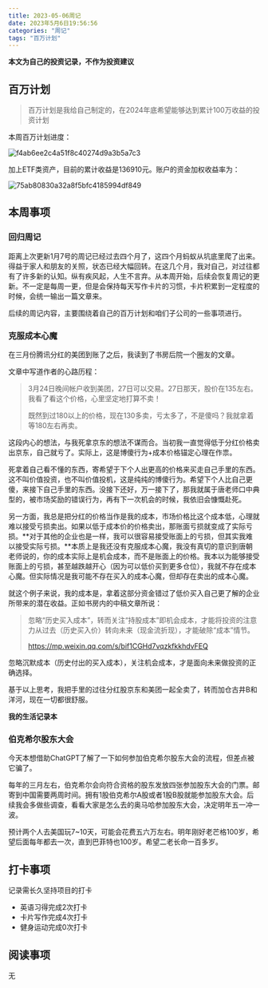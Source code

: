 ```yaml
---
title: 2023-05-06周记
date: 2023年5月6日19:56:56
categories: "周记"
tags: "百万计划" 
---
```


**本文为自己的投资记录，不作为投资建议**

## 百万计划

> 百万计划是我给自己制定的，在2024年底希望能够达到累计100万收益的投资计划

本周百万计划进度：

![f4ab6ee2c4a51f8c40274d9a3b5a7c3](https://pub-pic-storge.oss-cn-shanghai.aliyuncs.com/img/202305071818136.jpg)

加上ETF类资产，目前的累计收益是136910元。账户的资金加权收益率为：

![75ab80830a32a8f5bfc4185994df849](https://pub-pic-storge.oss-cn-shanghai.aliyuncs.com/img/202305071819800.jpg)

<!--more-->

## 本周事项

### 回归周记

距离上次更新1月7号的周记已经过去四个月了，这四个月蚂蚁从坑底里爬了出来。得益于家人和朋友的关照，状态已经大幅回转。在这几个月，我对自己，对过往都有了许多新的认知。纵有疾风起，人生不言弃。从本周开始，后续会恢复周记的更新。不一定是每周一更，但是会保持每天写作卡片的习惯，卡片积累到一定程度的时候，会统一输出一篇文章来。

后续的周记内容，主要围绕着自己的百万计划和咱们子公司的一些事项进行。

### 克服成本心魔

在三月份腾讯分红的美团到账了之后，我读到了书房后院一个圈友的文章。

文章中写道作者的心路历程：

> 3月24日晚间帐户收到美团，27日可以交易。27日那天，股价在135左右。我看了看这个价格，心里坚定地打算不卖！
>
> 既然到过180以上的价格，现在130多卖，亏太多了，不是傻吗？我就拿着等180左右再卖。

这段内心的想法，与我死拿京东的想法不谋而合。当初我一直觉得低于分红价格卖出京东，自己就亏了。实际上，这是博傻行为+成本价格锚定心理在作祟。

死拿着自己看不懂的东西，寄希望于下个人出更高的价格来买走自己手里的东西。这不叫价值投资，也不叫价值投机，这是纯纯的博傻行为。希望下个人比自己更傻，来接下自己手里的东西。没接下还好，万一接下了，那我就属于唐老师口中典型的，被市场奖励的错误行为，再有下一次机会的时候，我依旧会慷慨赴死。

另一方面，我总是把分红的价格当作是我的成本，市场价格比这个成本低，心理就难以接受亏损卖出。如果以低于成本价的价格卖出，那账面亏损就变成了实际亏损。**对于其他的企业也是一样，我可以很容易接受账面上的亏损，但其实我难以接受实际亏损。**本质上是我还没有克服成本心魔，我没有真切的意识到唐朝老师说的，你的成本实际上是机会成本，而不是账面上的价格。我本以为能够接受账面上的亏损，甚至越跌越开心（因为可以低价买到更多仓位），我就不存在成本心魔。但实际情况是我可能不存在买入的成本心魔，但却存在卖出的成本心魔。

就这个例子来说，我的成本是，拿着这部分资金错过了低价买入自己更了解的企业所带来的潜在收益。正如书房内的中稿文章所说：

> 忽略“历史买入成本”，转而关注“持股成本”即机会成本，才能将投资的注意力从过去（历史买入价）转向未来（现金流折现），才能破除“成本”情节。
>
> https://mp.weixin.qq.com/s/bif1CGHd7vqzkfkkhdvFEQ

忽略沉默成本（历史付出的买入成本），关注机会成本，才是面向未来做投资的正确选择。

基于以上思考，我把手里的过往分红股京东和美团一起全卖了，转而加仓古井B和洋河，现在一切都很舒服。

**我的生活记录本**

### 伯克希尔股东大会

今天本想借助ChatGPT了解了一下如何参加伯克希尔股东大会的流程，但差点被它骗了。

每年的三月左右，伯克希尔会向符合资格的股东发放四张参加股东大会的门票。邮寄到中国需要两周时间。拥有1股伯克希尔A股或者1股B股就能参加股东大会。后续我会多做些调查，看看大家是怎么去的奥马哈参加股东大会，决定明年五一冲一波。

预计两个人去美国玩7~10天，可能会花费五六万左右。明年刚好老芒格100岁，希望后面每年都去一次，直到巴菲特也100岁。希望二老长命一百多岁。

## 打卡事项

记录需长久坚持项目的打卡

- 英语习得完成2次打卡
- 卡片写作完成4次打卡
- 健身运动完成0次打卡

## 阅读事项

无
